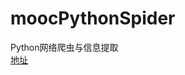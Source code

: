 # moocPythonSpider
Python网络爬虫与信息提取   
[地址](https://www.icourse163.org/learn/BIT-1001870001?tid=1450316449#/learn/announce)